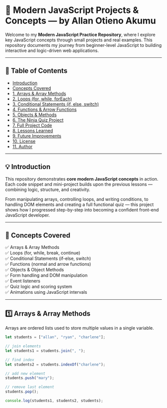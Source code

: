 # 🥷 Modern JavaScript Projects & Concepts — by Allan Otieno Akumu

Welcome to my **Modern JavaScript Practice Repository**, where I explore key JavaScript concepts through small projects and real examples. This repository documents my journey from beginner-level JavaScript to building interactive and logic-driven web applications.

---

## 🧭 Table of Contents
- [Introduction](#introduction)
- [Concepts Covered](#concepts-covered)
- [1. Arrays & Array Methods](#1-arrays--array-methods)
- [2. Loops (for, while, forEach)](#2-loops-for-while-foreach)
- [3. Conditional Statements (if, else, switch)](#3-conditional-statements-if-else-switch)
- [4. Functions & Arrow Functions](#4-functions--arrow-functions)
- [5. Objects & Methods](#5-objects--methods)
- [6. The Ninja Quiz Project](#6-the-ninja-quiz-project)
- [7. Full Project Code](#7-full-project-code)
- [8. Lessons Learned](#8-lessons-learned)
- [9. Future Improvements](#9-future-improvements)
- [10. License](#10-license)
- [11. Author](#11-author)

---

## 💡 Introduction
This repository demonstrates **core modern JavaScript concepts** in action. Each code snippet and mini-project builds upon the previous lessons — combining logic, structure, and creativity.

From manipulating arrays, controlling loops, and writing conditions, to handling DOM elements and creating a full functional quiz — this project shows how I progressed step-by-step into becoming a confident front-end JavaScript developer.

---

## 🚀 Concepts Covered

✅ Arrays & Array Methods  
✅ Loops (for, while, break, continue)  
✅ Conditional Statements (if-else, switch)  
✅ Functions (normal and arrow functions)  
✅ Objects & Object Methods  
✅ Form handling and DOM manipulation  
✅ Event listeners  
✅ Quiz logic and scoring system  
✅ Animations using JavaScript intervals  

---

## 1️⃣ Arrays & Array Methods

Arrays are ordered lists used to store multiple values in a single variable.

```js
let students = ["allan", "ryan", "charlene"];

// join elements
let students1 = students.join(", ");

// find index
let students2 = students.indexOf("charlene");

// add new element
students.push("mary");

// remove last element
students.pop();

console.log(students1, students2, students);

